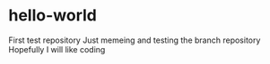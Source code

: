 # hello-world
First test repository
Just memeing and testing the branch repository
Hopefully I will like coding 
